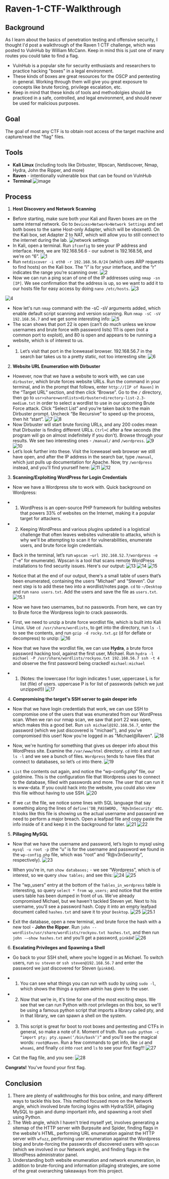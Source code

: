 # **Raven-1-CTF-Walkthrough**

## **Background**
As I learn about the basics of penetration testing and offensive security, I thought I'd post a walkthrough of the Raven 1 CTF challenge, which was posted to VulnHub by William McCann. Keep in mind this is just one of many routes you could take to find a flag.
- VulnHub is a popular site for security enthusiasts and researchers to practice hacking "boxes" in a legal environment.
- These kinds of boxes are great resources for the OSCP and pentesting in general. Working through them will give you great exposure to concepts like brute forcing, privilege escalation, etc. 
- Keep in mind that these kinds of tools and methodolgies should be practiced in a safe, controlled, and legal environment, and should never be used for malicious purposes.

## **Goal**
The goal of most any CTF is to obtain root access of the target machine and capture/read the "flag" files.

## **Tools**
- **Kali Linux** (including tools like Dirbuster, Wpscan, Netdiscover, Nmap, Hydra, John the Ripper, and more)
- **Raven** - intentionally vulnerable box that can be found on VulnHub
- **Terminal**
![image](https://user-images.githubusercontent.com/55573209/79625597-a0b55980-80ef-11ea-96cf-b80c6388de12.png)

## **Process**
1. **Host Discovery and Network Scanning**
- Before starting, make sure both your Kali and Raven boxes are on the same internal network. Go to `Devices>Network>Network Settings` and set both boxes to the same Host-only Adapter, which will be vboxnet0. On the Kali box, set Adapter 2 to NAT, which will allow you to still connect to the internet during the lab.
![network settings](https://user-images.githubusercontent.com/55573209/79625744-ac555000-80f0-11ea-9ccb-dd13123b478c.png)
- In Kali, open a terminal. Run `ifconfig` to see your IP address and interface. Here, we are 192.168.56.6 - our subnet is 192.168.56, and we’re on “6”.
![1](https://user-images.githubusercontent.com/55573209/79625761-dc9cee80-80f0-11ea-9251-10d8a4ea2e7e.png)
- Run `netdiscover -i eth0 -r 192.168.56.0/24` (which uses ARP requests to find hosts) on the Kali box. The “i” is for your interface, and the “r” indicates the range you’re scanning over. ![2](https://user-images.githubusercontent.com/55573209/79625770-f0e0eb80-80f0-11ea-9297-b66abfac7aa7.png)
- Now we can run a ping scan of one of the IP addresses using `nmap -sn [IP]`. We see confirmation that the address is up, so we want to add it to our hosts file for easy access by doing `nano /etc/hosts`. 
![3](https://user-images.githubusercontent.com/55573209/79625782-06561580-80f1-11ea-90f6-1576b3c12ecf.png)

![4](https://user-images.githubusercontent.com/55573209/79625784-0a823300-80f1-11ea-9107-48bce0ed7ae9.png)
- Now let's run `nmap` command with the -sC -sV arguments added, which enable default script scanning and version scanning. Run `nmap -sC -sV 192.168.56.7` and we get some interesting info:
![5](https://user-images.githubusercontent.com/55573209/79625793-1a9a1280-80f1-11ea-9634-6922e40ec519.png)
- The scan shows that port 22 is open (can’t do much unless we know usernames and brute force with password lists) 111 is open (not a common port to exploit), and 80 is open and appears to be running a website, which is of interest to us. 
- 1. Let’s visit that port in the Iceweasel browser. 192.168.56.7 in the search bar takes us to a pretty static, not too interesting site:
![6](https://user-images.githubusercontent.com/55573209/79625948-289c6300-80f2-11ea-900d-2980e456cf73.png)

2. **Website URL Enumeration with Dirbuster** 
- However, now that we have a website to work with, we can use `dirbuster`, which brute forces website URLs. Run the command in your terminal, and in the prompt that follows, enter `http://[IP of Raven]` in the “Target URL” section, and then click “Browse”. Go to the `/` directory, then go to `usr>share>wordlists>dirbuster>directory-list-2.3-medium.txt` in order to select a wordlist to use in our upcoming Brute Force attack. Click “Select List” and you’re taken back to the main Dirbuster prompt. Uncheck “Be Recursive” to speed up the process, then hit “start”.
![7](https://user-images.githubusercontent.com/55573209/79626020-8a5ccd00-80f2-11ea-8150-88b2e0c09447.png)
![8](https://user-images.githubusercontent.com/55573209/79626042-b9733e80-80f2-11ea-812c-968ad2288f23.png)
- Now Dirbuster will start brute forcing URLs, and any 200 codes mean that Dirbuster is finding different URLs. `Ctrl+C` after a few seconds (the program will go on almost indefinitely if you don’t). Browse through your results. We see two interesting ones - `/manual/` and `/wordpress`. 
![9](https://user-images.githubusercontent.com/55573209/79626072-f63f3580-80f2-11ea-9ef4-45c747b90e48.png)
![10](https://user-images.githubusercontent.com/55573209/79626077-fdfeda00-80f2-11ea-83b3-4959360ad22a.png)
- Let’s look further into these. Visit the Iceweasel web browser we still have open, and after the IP address in the search bar, type `/manual`, which just pulls up documentation for Apache. Now, try `/wordpress` instead, and you'll find yourself here:
![11](https://user-images.githubusercontent.com/55573209/79626113-3dc5c180-80f3-11ea-888d-49faca5d884f.png)
![12](https://user-images.githubusercontent.com/55573209/79626136-6d74c980-80f3-11ea-8696-ffc879c4c56a.png)

3. **Scanning/Exploiting WordPress for Login Credentials**
- Now we have a Wordpress site to work with. Quick background on Wordpress:
- 1. WordPress is an open-source PHP framework for building websites that powers 33% of websites on the Internet, making it a popular target for attackers.
- 2. Keeping WordPress and various plugins updated is a logistical challenge that often leaves websites vulnerable to attacks, which is why we'll be attempting to scan it for vulnerabilities, enumerate users, and brute force login credentials.
- Back in the terminal, let’s run `wpscan —url 192.168.52.7/wordpress -e` (“-e” for enumerate). Wpscan is a tool that scans remote WordPress installations to find security issues. Here's our output:
![13](https://user-images.githubusercontent.com/55573209/79626175-ab71ed80-80f3-11ea-8ea5-853cfeee80b4.png)
![14](https://user-images.githubusercontent.com/55573209/79626177-b3319200-80f3-11ea-84eb-c9a6b6d9c0d6.png)
![15](https://user-images.githubusercontent.com/55573209/79626206-f0961f80-80f3-11ea-9543-dd1bbb3a2b67.png)

- Notice that at the end of our output, there's a small table of users that’s been enumerated, containing the users "Michael" and "Steven". Our next step is to add these two into a wordlist/notes page. `cd` to `~/Desktop` and run `nano users.txt`. Add the users and save the file as `users.txt`. 
![15.1](https://user-images.githubusercontent.com/55573209/79626248-54b8e380-80f4-11ea-9ac6-b5eaecf07567.png)

- Now we have two usernames, but no passwords. From here, we can try to Brute force the Wordpress login to crack passwords. 
- First, we need to unzip a brute force wordlist file, which is built into Kali Linux. Use `cd /usr/share/wordlists`, to get into the directory, run `ls -l`  to see the contents, and run `gzip -d rocky.txt.gz` (d for deflate or decompress) to unzip:
![16](https://user-images.githubusercontent.com/55573209/79626259-68644a00-80f4-11ea-882e-4a47dec9e463.png)
- Now that we have the wordlist file, we can use **Hydra**, a brute force password hacking tool, against the first user, Michael. Run `hydra -l michael -P /usr/share/wordlists/rockyou.txt 192.168.56.7 ssh -t 4` and observe the first password being cracked! `michael:michael`
- 1. (Notes: the lowercase l for login indicates 1 user, uppercase L is for list (file) of users. uppercase P is for list of passwords (which we just unzipped!))
![17](https://user-images.githubusercontent.com/55573209/79626265-6f8b5800-80f4-11ea-8b63-a3dd051a0ae2.png)

4. **Compromising the target's SSH server to gain deeper info**

- Now that we have login credentials that work, we can use SSH to compromise one of the users that was enumerated from our WordPress scan. When we ran our nmap scan, we saw that port 22 was open, which makes this a good bet. Run `ssh michael@192.168.56.7`, enter the password (which we just discovered is "michael"), and you’ve compromised this user! Now you're logged in as "Michael@Raven".
![18](https://user-images.githubusercontent.com/55573209/79626270-774afc80-80f4-11ea-803d-12e1a7ab92d2.png)

- Now, we're hunting for something that gives us deeper info about this WordPress site. Examine the `/var/www/html` directory. `cd` into it and run `ls -l` and we see a bunch of files. `Wordpress` tends to have files that connect to databases, so let’s `cd` into there. 
![19](https://user-images.githubusercontent.com/55573209/79626275-7ca84700-80f4-11ea-8bb8-ec86ebdbdc9d.png)

- `List` the contents out again, and notice the “wp-config.php” file, our goldmine. This is the configuration file that Wordpress uses to connect to the database, filled with passwords and more. The user that can run it is www-data. If you could hack into the website, you could also view this file without having to use SSH. 
![20](https://user-images.githubusercontent.com/55573209/79626281-8467eb80-80f4-11ea-8774-32cfe700c979.png)

- If we `cat` the file, we notice some lines with SQL language that say something along the lines of `define(‘DB_PASSWORD, ‘R@v3nSecurity'` etc. It looks like this file is showing us the actual username and password we need to perform a major breach. Open a leafpad file and copy paste the info inside of it and keep it in the background for later. 
![21](https://user-images.githubusercontent.com/55573209/79626285-8cc02680-80f4-11ea-8367-8025defdba69.png)
![22](https://user-images.githubusercontent.com/55573209/79626484-18868280-80f6-11ea-8309-db8736d3f7ef.png)

5. **Pillaging MySQL**
- Now that we have the username and password, let’s login to mysql using `mysql -u root -p` (the “u” is for the username and password we found in the `wp-config.php` file, which was “root” and “R@v3nSecurity”, respectively). 
![23](https://user-images.githubusercontent.com/55573209/79626679-8da68780-80f7-11ea-9852-bbeab5fabf85.png)

- When you're in, run `show databases;` - we see “Wordpress”, which is of interest, so we query `show tables;` and see this: 
![24](https://user-images.githubusercontent.com/55573209/79626684-9ac37680-80f7-11ea-9b06-741ca90099fc.png)
![25](https://user-images.githubusercontent.com/55573209/79626686-a616a200-80f7-11ea-9330-7634f7970ef0.png)

- The “wp_users” entry at the bottom of the `Tables_in_wordpress` table is interesting, so query `select * from wp_users;` and notice that the entire users table has been dumped in front of us. We've already compromised Michael, but we haven't tackled Steven yet. Next to his username, you'll see a password hash. Copy it into an empty leafpad document called `hashes.txt` and save it to your `Desktop`.
![25](https://user-images.githubusercontent.com/55573209/79626686-a616a200-80f7-11ea-9330-7634f7970ef0.png)
![25.1](https://user-images.githubusercontent.com/55573209/79626734-01489480-80f8-11ea-8c82-b1ff3d15c2a2.png)

- Exit the database, open a new terminal, and brute force the hash with a new tool - **John the Ripper**. Run `john --wordlist=/usr/share/wordlists/rockyou.txt hashes.txt`, and then run `john -—show hashes.txt` and you’ll get a password, `pink84`! 
![26](https://user-images.githubusercontent.com/55573209/79626774-3b199b00-80f8-11ea-9279-1ec3ef8721a0.png)

6. **Escalating Privileges and Spawning a Shell**

- Go back to your SSH shell, where you’re logged in as Michael. To switch users, run `su steven` or `ssh steven@192.168.56.7` and enter the password we just discovered for Steven (`pink84`). 
- 1. You can see what things you can run with sudo by using `sudo -l`, which shows the things a system admin has given to the user. 
- 2. Now that we’re in, it's time for one of the most exciting steps. We see that we can run Python with root privileges on this box, so we'll be using a famous python script that imports a library called pty, and in that library, we can spawn a shell on the system.   
- 3. This script is great for boot to root boxes and pentesting and CTFs in general, so make a note of it. Moment of truth. Run `sudo python -c “import pty; pty.spawn(‘/bin/bash’)”` and you'll see the magical words: `root@Raven`. Run a few commands to get info, like `id` and `whoami`, and finally `cd` into `root` and `ls` to see your first flag!!!
![27](https://user-images.githubusercontent.com/55573209/79626794-68fedf80-80f8-11ea-99a3-e95c2f3ea580.png)

- Cat the flag file, and you see:
![28](https://user-images.githubusercontent.com/55573209/79626893-9a2bdf80-80f9-11ea-9ca8-2c4a8e0c6331.png)

**Congrats!** You've found your first flag.

## **Conclusion**
1. There are plenty of walkthroughs for this box online, and many different ways to tackle this box. This method focused more on the Network angle, which involved brute forcing logins with Hydra/SSH, pillaging MySQL to gain and dump important info, and spawning a root shell using Python.
2. The Web angle, which I haven't tried myself yet, involves generating a sitemap of the HTTP server with Burpsuite and Spider, finding flags in the website's HTML, performing URL enumeration against the HTTP server with `wfuzz`, performing user enumeration against the Wordpress blog and brute-forcing the passwords of discovered users with `wpscan` (which we involved in our Network angle), and finding flags in the WordPress administrator panel.
3. Understanding both website enumeration and network enumeration, in addition to brute-forcing and information pillaging strategies, are some of the great overarching takeaways from this project.

